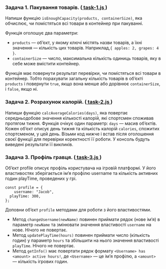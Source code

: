 ### Задача 1. Пакування товарів. ([ task-1.js ](./js/task-1.js))

Напиши функцію `isEnoughCapacity(products, containerSize)`, яка обчислює, чи помістяться всі товари в контейнер при пакуванні.

Функція оголошує два параметри:

- `products` — об’єкт, у якому ключі містять назви товарів, а їхні значення — кількість цих товарів. Наприклад,`{ apples: 2, grapes: 4 }`.
- `containerSize` — число, максимальна кількість одиниць товарів, яку в себе може вмістити контейнер.

Функція має повернути результат перевірки, чи помістяться всі товари в контейнер. Тобто порахувати загальну кількість товарів в об’єкті `products` і повернути `true`, якщо вона менше або дорівнює `containerSize`, і `false`, якщо ні.

### Задача 2. Розрахунок калорій. ([ task-2.js ](./js/task-2.js))

Напиши функцію `calcAverageCalories(days)`, яка повертає середньодобове значення кількості калорій, які спортсмен споживав протягом тижня. Функція очікує один параметр: `days` — масив об’єктів. Кожен об’єкт описує день тижня та кількість калорій `calories`, спожитих спортсменом, у цей день. Візьми код нижче і встав після оголошення своєї функції для перевірки коректності її роботи. У консоль будуть виведені результати її викликів.

### Задача 3. Профіль гравця. ([ task-3.js ](./js/task-3.js))

Об’єкт profile описує профіль користувача на ігровій платформі. У його властивостях зберігається ім’я профілю username та кількість активних годин playTime, проведених у грі.

```
const profile = {
    username: "Jacob",
  playTime: 300,
};
```

Доповни об’єкт `profile` методами для роботи з його властивостями.

- Метод `changeUsername(newName)` повинен приймати рядок (нове ім’я) в параметр `newName` та змінювати значення властивості `username` на нове. Нічого не повертає.
- Метод `updatePlayTime(hours)` повинен приймати число (кількість годин) у параметр `hours` та збільшити на нього значення властивості `playTime`. Нічого не повертає.
- Метод `getInfo()` має повертати рядок формату `<Username> has <amount> active hours!`, де `<Username>` — це ім’я профілю, а `<amount>` — кількість ігрових годин.
